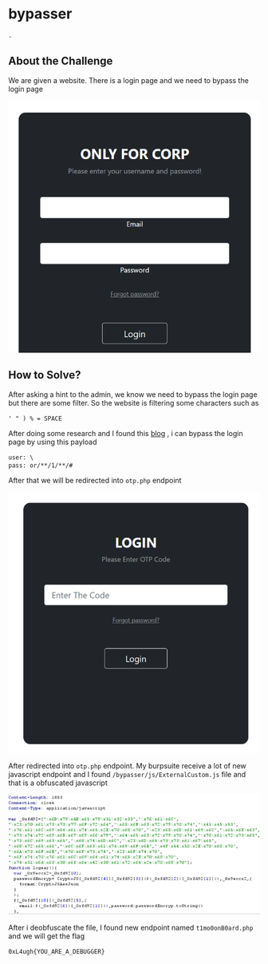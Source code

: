 # bypasser
`-`

## About the Challenge
We are given a website. There is a login page and we need to bypass the login page

![preview](images/preview.png)

## How to Solve?
After asking a hint to the admin, we know we need to bypass the login page but there are some filter. So the website is filtering some characters such as
```
' " ) % = SPACE
```
After doing some research and I found this [blog](https://www.invicti.com/blog/web-security/fragmented-sql-injection-attacks/) , i can bypass the login page by using this payload
```
user: \
pass: or/**/1/**/#
```

After that we will be redirected into `otp.php` endpoint

![otp](images/otp.png)

After redirected into `otp.php` endpoint. My burpsuite receive a lot of new javascript endpoint and I found `/bypasser/js/ExternalCustom.js` file and that is a obfuscated javascript

![obfuscated](images/obfuscated.png)

After i deobfuscate the file, I found new endpoint named `t1mo0onB0ard.php` and we will get the flag

```
0xL4ugh{YOU_ARE_A_DEBUGGER}
```
